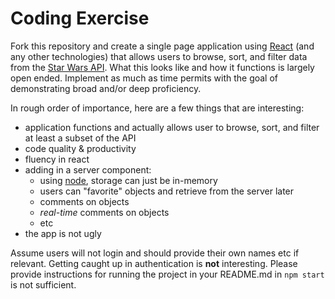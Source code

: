 # Coding Exercise
Fork this repository and create a single page application using [React](https://reactjs.org) (and any other technologies) that allows users to browse, sort, and filter data from the [Star Wars API](https://swapi.co/).  What this looks like and how it functions is largely open ended.  Implement as much as time permits with the goal of demonstrating broad and/or deep proficiency.

In rough order of importance, here are a few things that are interesting:
* application functions and actually allows user to browse, sort, and filter at least a subset of the API
* code quality & productivity
* fluency in react
* adding in a server component:
  * using [node](https://nodejs.org/), storage can just be in-memory
  * users can "favorite" objects and retrieve from the server later
  * comments on objects
  * *real-time* comments on objects
  * etc
* the app is not ugly

Assume users will not login and should provide their own names etc if relevant. Getting caught up in authentication is **not** interesting.  Please provide instructions for running the project in your README.md in `npm start` is not sufficient.
